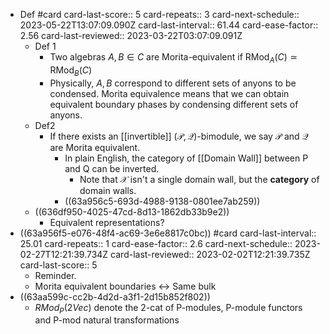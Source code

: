 - Def #card
  card-last-score:: 5
  card-repeats:: 3
  card-next-schedule:: 2023-05-22T13:07:09.090Z
  card-last-interval:: 61.44
  card-ease-factor:: 2.56
  card-last-reviewed:: 2023-03-22T03:07:09.091Z
	- Def 1
		- Two algebras $A,B \in C$ are Morita-equivalent if $\mathrm{RMod}_A(C)\simeq \mathrm{RMod}_B(C)$
		- Physically, $A,B$ correspond to different sets of anyons to be condensed. Morita equivalence means that we can obtain equivalent boundary phases by condensing different sets of anyons.
	- Def2
		- If there exists an [[invertible]] $(\mathcal{P}, \mathcal{Q})$-bimodule, we say $\mathcal{P}$ and $\mathcal{Q}$ are Morita equivalent.
			- In plain English, the category of [[Domain Wall]] between P and Q can be inverted.
				- Note that $\mathcal{X}$ isn't a single domain wall, but the **category** of domain walls.
			- ((63a956c5-693d-4988-9138-0801ee7ab259))
	- ((636df950-4025-47cd-8d13-1862db33b9e2))
		- Equivalent representations?
- ((63a956f5-e076-48f4-ac69-3e6e8817c0bc)) #card
  card-last-interval:: 25.01
  card-repeats:: 1
  card-ease-factor:: 2.6
  card-next-schedule:: 2023-02-27T12:21:39.734Z
  card-last-reviewed:: 2023-02-02T12:21:39.735Z
  card-last-score:: 5
	- Reminder.
	- Morita equivalent boundaries <-> Same bulk
- ((63aa599c-cc2b-4d2d-a3f1-2d15b852f802))
	- $RMod_P(2Vec)$ denote the 2-cat of P-modules, P-module functors and P-mod natural transformations